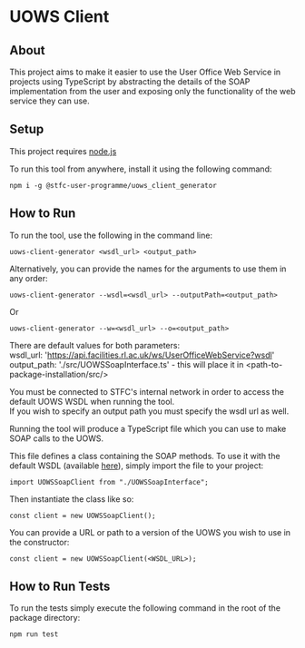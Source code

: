 # UOWS Client

## About

This project aims to make it easier to use the User Office Web Service in projects using TypeScript by abstracting the 
details of the SOAP implementation from the user and exposing only the functionality of the web service they can use.

## Setup

This project requires [node.js](https://nodejs.org/en/download/)

To run this tool from anywhere, install it using the following command:

`npm i -g @stfc-user-programme/uows_client_generator`

## How to Run

To run the tool, use the following in the command line:

`uows-client-generator <wsdl_url> <output_path>`

Alternatively, you can provide the names for the arguments to use them in any order:

`uows-client-generator --wsdl=<wsdl_url> --outputPath=<output_path>`

Or

`uows-client-generator --w=<wsdl_url> --o=<output_path>`

There are default values for both parameters: \
wsdl_url: 'https://api.facilities.rl.ac.uk/ws/UserOfficeWebService?wsdl' \
output_path: './src/UOWSSoapInterface.ts' - this will place it in <path-to-package-installation/src/>

You must be connected to STFC's internal network in order to access the default UOWS WSDL when running the tool. \
If you wish to specify an output path you must specify the wsdl url as well.

Running the tool will produce a TypeScript file which you can use to make SOAP calls to the UOWS.

This file defines a class containing the SOAP methods. To use it with the default WSDL (available [here](https://api.facilities.rl.ac.uk/ws/UserOfficeWebService?wsdl)), simply import the file to your project:

`import UOWSSoapClient from "./UOWSSoapInterface";`

Then instantiate the class like so:

`const client = new UOWSSoapClient();`

You can provide a URL or path to a version of the UOWS you wish to use in the constructor:

`const client = new UOWSSoapClient(<WSDL_URL>);`

## How to Run Tests

To run the tests simply execute the following command in the root of the package directory:

`npm run test`